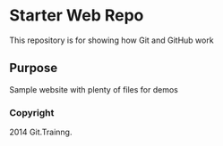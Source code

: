# Starter Web Repo

This repository is for showing how Git and GitHub work

## Purpose

Sample website with plenty of files for demos

### Copyright

2014 Git.Trainng.